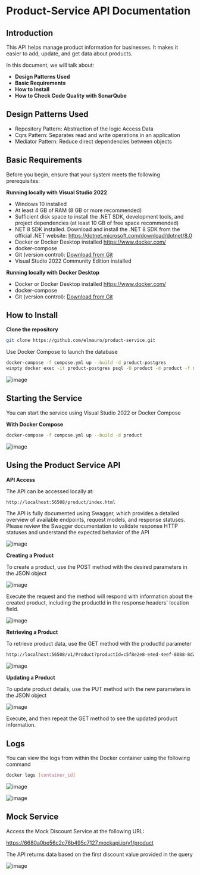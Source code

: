 # Product-Service API Documentation

## Introduction

This API helps manage product information for businesses. It makes it easier to add, update, and get data about products.

In this document, we will talk about:

- **Design Patterns Used**
- **Basic Requirements**
- **How to Install**
- **How to Check Code Quality with SonarQube**

## Design Patterns Used

- Repository Pattern: Abstraction of the logic Access Data
- Cqrs Pattern: Separates read and write operations in an application
- Mediator Pattern: Reduce direct dependencies between objects

## Basic Requirements

Before you begin, ensure that your system meets the following prerequisites:

**Running locally with Visual Studio 2022**
- Windows 10 installed
- At least 4 GB of RAM (8 GB or more recommended)
- Sufficient disk space to install the .NET SDK, development tools, and project dependencies (at least 10 GB of free space recommended)
- NET 8 SDK installed. Download and install the .NET 8 SDK from the official .NET website: https://dotnet.microsoft.com/download/dotnet/8.0
- Docker or Docker Desktop installed https://www.docker.com/
- docker-compose
- Git (version control): [Download from Git](https://git-scm.com/)
- Visual Studio 2022 Community Edition installed

**Running locally with Docker Desktop**
- Docker or Docker Desktop installed https://www.docker.com/
- docker-compose
- Git (version control): [Download from Git](https://git-scm.com/)

## How to Install

**Clone the repository**
```sh
git clone https://github.com/elmauro/product-service.git
```

Use Docker Compose to launch the database

```sh
docker-compose -f compose.yml up --build -d product-postgres
winpty docker exec -it product-postgres psql -U product -d product -f scripts/idempotent-migration.sql
```

![image](https://github.com/elmauro/product-service/assets/9219845/25c8a155-0aee-47d1-87d9-e5d2b7edac4b)

## Starting the Service

You can start the service using Visual Studio 2022 or Docker Compose

**With Docker Compose**

```sh
docker-compose -f compose.yml up --build -d product
```

![image](https://github.com/elmauro/product-service/assets/9219845/b737f711-ecd1-4a4b-9d03-4590d132775e)

## Using the Product Service API

**API Access**

The API can be accessed locally at:

```sh
http://localhost:56508/product/index.html
```

The API is fully documented using Swagger, which provides a detailed overview of available endpoints, request models, and response statuses. Please review the Swagger documentation to validate response HTTP statuses and understand the expected behavior of the API

![image](https://github.com/elmauro/product-service/assets/9219845/d76f5338-0a28-4627-a9bc-25eec308b6b4)


**Creating a Product**

To create a product, use the POST method with the desired parameters in the JSON object

![image](https://github.com/elmauro/product-service/assets/9219845/08e0e17d-5def-4df9-b94b-0f95befc9dec)

Execute the request and the method will respond with information about the created product, including the productId in the response headers' location field.

![image](https://github.com/elmauro/product-service/assets/9219845/349ef59a-7b21-4e87-b163-56bc1c962704)


**Retrieving a Product**

To retrieve product data, use the GET method with the productId parameter

```sh
http://localhost:56508/v1/Product?productId=c5f8e2e8-e4ed-4eef-8088-8d2684f4e71b
```

![image](https://github.com/elmauro/product-service/assets/9219845/dd68633f-82bb-4cd2-853c-5a5315f1470b)


**Updating a Product**

To update product details, use the PUT method with the new parameters in the JSON object

![image](https://github.com/elmauro/product-service/assets/9219845/3e4b6dbd-92a3-4c88-aa51-dbff8622d21d)

Execute, and then repeat the GET method to see the updated product information.

## Logs

You can view the logs from within the Docker container using the following command

```sh
docker logs [container_id]
```

![image](https://github.com/elmauro/product-service/assets/9219845/ddc76ad8-facd-45ca-af64-5f464af6620b)

![image](https://github.com/elmauro/product-service/assets/9219845/0c46bcb0-1595-4e82-b22a-2f9c002927cd)



## Mock Service

Access the Mock Discount Service at the following URL:

https://6680a0be56c2c76b495c7127.mockapi.io/v1/product

The API returns data based on the first discount value provided in the query

![image](https://github.com/elmauro/product-service/assets/9219845/7470de9f-3088-43dc-a9a5-deaf7a5df402)



